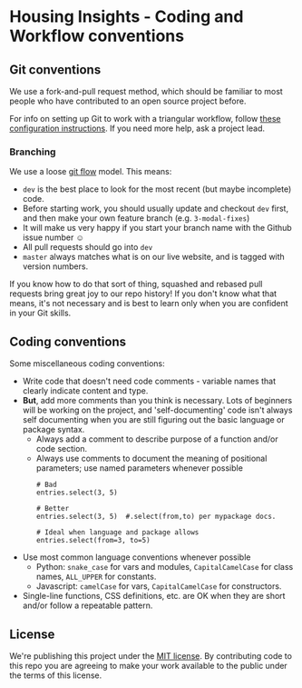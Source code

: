 # Housing Insights - Coding and Workflow conventions

## Git conventions
We use a fork-and-pull request method, which should be familiar to most people who have contributed to an open source project before.

For info on setting up Git to work with a triangular workflow, follow [these configuration instructions](http://housinginsights.org/resources/onboarding/triangular-git.html). If you need more help, ask a project lead. 


### Branching
We use a loose [git flow](https://datasift.github.io/gitflow/IntroducingGitFlow.html) model. This means:

* `dev` is the best place to look for the most recent (but maybe incomplete) code.
* Before starting work, you should usually update and checkout `dev` first, and then make your own feature branch (e.g. `3-modal-fixes`)
* It will make us very happy if you start your branch name with the Github issue number  &#x263A;
* All pull requests should go into `dev`
* `master` always matches what is on our live website, and is tagged with version numbers.

If you know how to do that sort of thing, squashed and rebased pull requests bring great joy to our repo history! If you don't know what that means, it's not necessary and is best to learn only when you are confident in your Git skills.

## Coding conventions
Some miscellaneous coding conventions:
* Write code that doesn't need code comments - variable names that clearly indicate content and type.
* **But**, add more comments than you think is necessary. Lots of beginners will be working on the project, and 'self-documenting' code isn't always self documenting when you are still figuring out the basic language or package syntax.
  * Always add a comment to describe purpose of a function and/or code section.
  * Always use comments to document the meaning of positional parameters; use named parameters whenever possible
    ```
    # Bad
    entries.select(3, 5)

    # Better
    entries.select(3, 5)  #.select(from,to) per mypackage docs.

    # Ideal when language and package allows
    entries.select(from=3, to=5)
    ```
* Use most common language conventions whenever possible
   * Python: `snake_case` for vars and modules, `CapitalCamelCase` for class names, `ALL_UPPER` for constants.
   * Javascript: `camelCase` for vars, `CapitalCamelCase` for constructors.
* Single-line functions, CSS definitions, etc. are OK when they are short and/or follow a repeatable pattern.

## License
We're publishing this project under the [MIT license](https://github.com/codefordc/housing-insights/blob/master/LICENSE.txt). By contributing code to this repo you are agreeing to make your work available to the public under the terms of this license.
